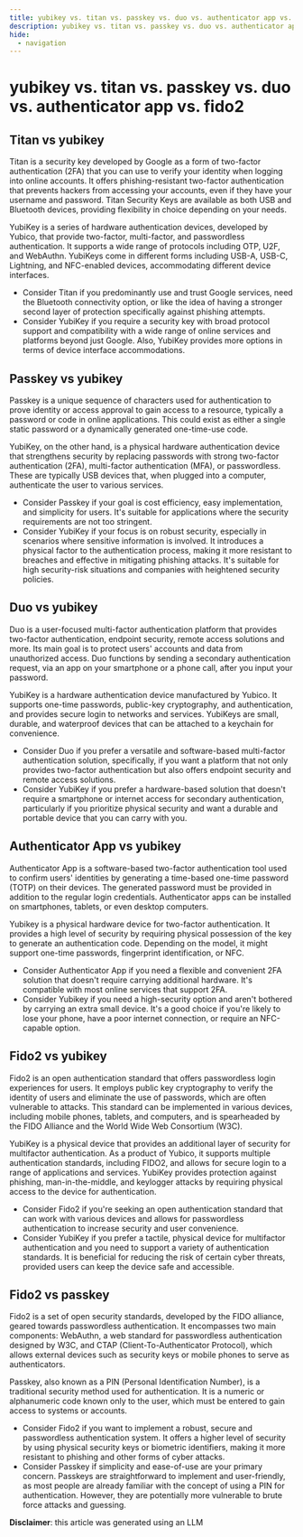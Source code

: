 ```yaml
---
title: yubikey vs. titan vs. passkey vs. duo vs. authenticator app vs. fido2
description: yubikey vs. titan vs. passkey vs. duo vs. authenticator app vs. fido2
hide:
  - navigation
---
```

# yubikey vs. titan vs. passkey vs. duo vs. authenticator app vs. fido2

## Titan vs yubikey
Titan is a security key developed by Google as a form of two-factor authentication (2FA) that you can use to verify your identity when logging into online accounts. It offers phishing-resistant two-factor authentication that prevents hackers from accessing your accounts, even if they have your username and password. Titan Security Keys are available as both USB and Bluetooth devices, providing flexibility in choice depending on your needs.

YubiKey is a series of hardware authentication devices, developed by Yubico, that provide two-factor, multi-factor, and passwordless authentication. It supports a wide range of protocols including OTP, U2F, and WebAuthn. YubiKeys come in different forms including USB-A, USB-C, Lightning, and NFC-enabled devices, accommodating different device interfaces.

- Consider Titan if you predominantly use and trust Google services, need the Bluetooth connectivity option, or like the idea of having a stronger second layer of protection specifically against phishing attempts.
- Consider YubiKey if you require a security key with broad protocol support and compatibility with a wide range of online services and platforms beyond just Google. Also, YubiKey provides more options in terms of device interface accommodations.


## Passkey vs yubikey
Passkey is a unique sequence of characters used for authentication to prove identity or access approval to gain access to a resource, typically a password or code in online applications. This could exist as either a single static password or a dynamically generated one-time-use code. 

YubiKey, on the other hand, is a physical hardware authentication device that strengthens security by replacing passwords with strong two-factor authentication (2FA), multi-factor authentication (MFA), or passwordless. These are typically USB devices that, when plugged into a computer, authenticate the user to various services.

- Consider Passkey if your goal is cost efficiency, easy implementation, and simplicity for users. It's suitable for applications where the security requirements are not too stringent.  
- Consider YubiKey if your focus is on robust security, especially in scenarios where sensitive information is involved. It introduces a physical factor to the authentication process, making it more resistant to breaches and effective in mitigating phishing attacks. It's suitable for high security-risk situations and companies with heightened security policies.


## Duo vs yubikey
Duo is a user-focused multi-factor authentication platform that provides two-factor authentication, endpoint security, remote access solutions and more. Its main goal is to protect users' accounts and data from unauthorized access. Duo functions by sending a secondary authentication request, via an app on your smartphone or a phone call, after you input your password.

YubiKey is a hardware authentication device manufactured by Yubico. It supports one-time passwords, public-key cryptography, and authentication, and provides secure login to networks and services. YubiKeys are small, durable, and waterproof devices that can be attached to a keychain for convenience. 

- Consider Duo if you prefer a versatile and software-based multi-factor authentication solution, specifically, if you want a platform that not only provides two-factor authentication but also offers endpoint security and remote access solutions.
- Consider YubiKey if you prefer a hardware-based solution that doesn't require a smartphone or internet access for secondary authentication, particularly if you prioritize physical security and want a durable and portable device that you can carry with you.


## Authenticator App vs yubikey
Authenticator App is a software-based two-factor authentication tool used to confirm users' identities by generating a time-based one-time password (TOTP) on their devices. The generated password must be provided in addition to the regular login credentials. Authenticator apps can be installed on smartphones, tablets, or even desktop computers.

Yubikey is a physical hardware device for two-factor authentication. It provides a high level of security by requiring physical possession of the key to generate an authentication code. Depending on the model, it might support one-time passwords, fingerprint identification, or NFC.

- Consider Authenticator App if you need a flexible and convenient 2FA solution that doesn't require carrying additional hardware. It's compatible with most online services that support 2FA.
- Consider Yubikey if you need a high-security option and aren't bothered by carrying an extra small device. It's a good choice if you're likely to lose your phone, have a poor internet connection, or require an NFC-capable option.


## Fido2 vs yubikey
Fido2 is an open authentication standard that offers passwordless login experiences for users. It employs public key cryptography to verify the identity of users and eliminate the use of passwords, which are often vulnerable to attacks. This standard can be implemented in various devices, including mobile phones, tablets, and computers, and is spearheaded by the FIDO Alliance and the World Wide Web Consortium (W3C).

YubiKey is a physical device that provides an additional layer of security for multifactor authentication. As a product of Yubico, it supports multiple authentication standards, including FIDO2, and allows for secure login to a range of applications and services. YubiKey provides protection against phishing, man-in-the-middle, and keylogger attacks by requiring physical access to the device for authentication.

- Consider Fido2 if you're seeking an open authentication standard that can work with various devices and allows for passwordless authentication to increase security and user convenience.
- Consider YubiKey if you prefer a tactile, physical device for multifactor authentication and you need to support a variety of authentication standards. It is beneficial for reducing the risk of certain cyber threats, provided users can keep the device safe and accessible.


## Fido2 vs passkey
Fido2 is a set of open security standards, developed by the FIDO alliance, geared towards passwordless authentication. It encompasses two main components: WebAuthn, a web standard for passwordless authentication designed by W3C, and CTAP (Client-To-Authenticator Protocol), which allows external devices such as security keys or mobile phones to serve as authenticators.

Passkey, also known as a PIN (Personal Identification Number), is a traditional security method used for authentication. It is a numeric or alphanumeric code known only to the user, which must be entered to gain access to systems or accounts.

- Consider Fido2 if you want to implement a robust, secure and passwordless authentication system. It offers a higher level of security by using physical security keys or biometric identifiers, making it more resistant to phishing and other forms of cyber attacks.
- Consider Passkey if simplicity and ease-of-use are your primary concern. Passkeys are straightforward to implement and user-friendly, as most people are already familiar with the concept of using a PIN for authentication. However, they are potentially more vulnerable to brute force attacks and guessing.

**Disclaimer**: this article was generated using an LLM
